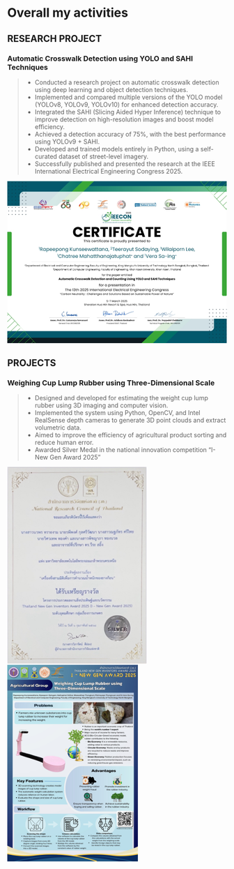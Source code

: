 # **Overall my activities**

## **RESEARCH  PROJECT**
### **Automatic Crosswalk Detection using YOLO and SAHI Techniques**
> * Conducted a research project on automatic crosswalk detection using deep learning and object detection techniques.
> * Implemented and compared multiple versions of the YOLO model (YOLOv8, YOLOv9, YOLOv10) for enhanced detection accuracy.
> * Integrated the SAHI (Slicing Aided Hyper Inference) technique to improve detection on high-resolution images and boost model efficiency.
> * Achieved a detection accuracy of 75%, with the best performance using YOLOv9 + SAHI.
> * Developed and trained models entirely in Python, using a self-curated dataset of street-level imagery.
> * Successfully published and presented the research at the IEEE International Electrical Engineering Congress 2025.

<img src="IEECON2025/001certificate.jpeg" alt="alt text" width="600" hight="500"/>

<!-- <img src="https://down-th.img.susercontent.com/file/2d431651e8a1ff4c764c31175255ff30" width="150" />
<img src="https://down-th.img.susercontent.com/file/2d431651e8a1ff4c764c31175255ff30" width="150" />
<img src="https://down-th.img.susercontent.com/file/2d431651e8a1ff4c764c31175255ff30" width="150" /> -->

## **PROJECTS**
### **Weighing Cup Lump Rubber using Three-Dimensional Scale**
>* Designed and developed for estimating the weight cup lump rubber using 3D imaging and computer vision.
>* Implemented the system using Python, OpenCV, and Intel RealSense depth cameras to generate 3D point clouds and extract volumetric data.
>* Aimed to improve the efficiency of agricultural product sorting and reduce human error.
>* Awarded Silver Medal in the national innovation competition “I-New Gen Award 2025”

<img src="I_NEW_GEN_AWARD2025/001certificate.png"  width="320" /> 
<img src="I_NEW_GEN_AWARD2025/002poster.jpg"  width="300" />
